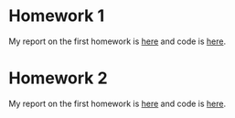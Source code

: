 # Homework 1
My report on the first homework is [here](hw1/hw1.md) and code is [here](hw1/Homework1.ipynb).
# Homework 2
My report on the first homework is [here](hw2/hw2.md) and code is [here](hw2/hw2.R).
